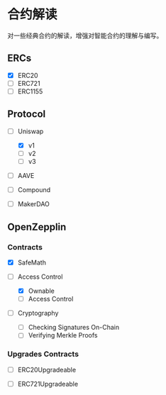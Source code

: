 # 合约解读

对一些经典合约的解读，增强对智能合约的理解与编写。

## ERCs

- [x] ERC20
- [ ] ERC721
- [ ] ERC1155

## Protocol

- [ ] Uniswap
  - [x] v1
  - [ ] v2
  - [ ] v3

- [ ] AAVE
  
- [ ] Compound
- [ ] MakerDAO

## OpenZepplin

### Contracts

- [x] SafeMath

- [ ] Access Control
  - [x] Ownable
  - [ ] Access Control
- [ ] Cryptography
  - [ ] Checking Signatures On-Chain
  - [ ] Verifying Merkle Proofs

### Upgrades Contracts

- [ ] ERC20Upgradeable
- [ ] ERC721Upgradeable

